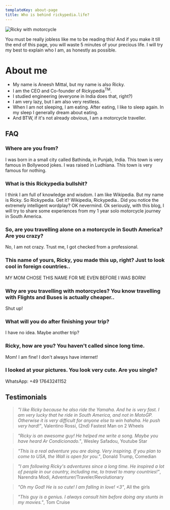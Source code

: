 ```yaml
---
templateKey: about-page
title: Who is behind rickypedia.life?
---
```

![Ricky with motorcycle](/img/instagram-6part.jpg)

You must be really jobless like me to be reading this!
And if you make it till the end of this page, you will waste 5 minutes of your precious life. I will try my best to explain who I am, as honestly as possible.

# About me

* My name is Aneesh Mittal, but my name is also Ricky.
* I am the CEO and Co-founder of Rickypedia<sup>TM</sup>.
* I studied engineering (everyone in India does that, right?)
* I am very lazy, but I am also very restless.
* When I am not sleeping, I am eating. After eating, I like to sleep again. In my sleep I generally dream about eating.
* And BTW, if it's not already obvious, I am a motorcycle traveller.

## FAQ

### Where are you from?

I was born in a small city called Bathinda, in Punjab, India. This town is very famous in Bollywood jokes. I was raised in Ludhiana. This town is very famous for nothing.

### What is this Rickypedia bullshit?

I think I am full of knowledge and wisdom. I am like Wikipedia. But my name is Ricky. So Rickypedia. Get it? Wikipedia, Rickypedia.. Did you notice the extremely intelligent wordplay? OK nevermind. Ok seriously, with this blog, I will try to share some experiences from my 1 year solo motorcycle journey in South America.

### So, are you travelling alone on a motorcycle in South America? Are you crazy?

No, I am not crazy. Trust me, I got checked from a professional. 

### This name of yours, Ricky, you made this up, right? Just to look cool in foreign countries..

MY MOM CHOSE THIS NAME FOR ME EVEN BEFORE I WAS BORN!

### Why are you travelling with motorcycles? You know travelling with Flights and Buses is actually cheaper..

Shut up!

### What will you do after finishing your trip?

I have no idea. Maybe another trip?

### Ricky, how are you? You haven't called since long time.

Mom! I am fine! I don't always have internet!

### I looked at your pictures. You look very cute. Are you single?

WhatsApp: +49 17643241152

## Testimonials

> _"I like Ricky because he also ride the Yamaha. And he is very fast. I am very lucky that he ride in South America, and not in MotoGP. Otherwise it is very difficult for anyone else to win hahaha. He push very hard!"_, Valentino Rossi, (2nd) Fastest Man on 2 Wheels

> _"Ricky is an awesome guy! He helped me write a song. Maybe you have heard Ar Condicionado."_, Wesley Safadou, Youtube Star

> _"This is a real adventure you are doing. Very inspiring. If you plan to come to USA, the Wall is open for you."_, Donald Trump, Comedian

> _"I am following Ricky's adventures since a long time. He inspired a lot of people in our country, including me, to travel to many countries!"_, Narendra Modi, Adventurer/Traveler/Revolutionary

> _"Oh my God! He is so cute! I am falling in love! <3"_, All the girls

> _"This guy is a genius. I always consult him before doing any stunts in my movies."_, Tom Cruise
